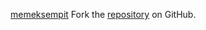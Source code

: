 [memeksempit](https://memeksempit.pages.dev)
Fork the [repository](https://github.com/darnomitro) on GitHub.